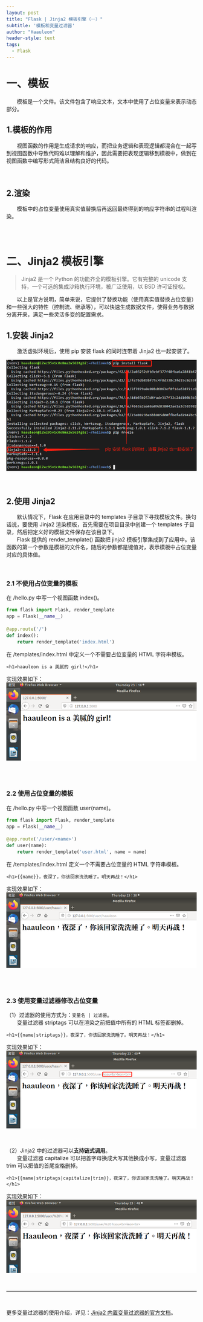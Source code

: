 ```yaml
---
layout: post
title: "Flask | Jinja2 模板引擎（一）"
subtitle: '模板和变量过滤器'
author: "Haauleon"
header-style: text
tags:
  - Flask
---
```


# 一、模板
&emsp;&emsp;模板是一个文件。该文件包含了响应文本，文本中使用了占位变量来表示动态部分。        

## 1.模板的作用
&emsp;&emsp;视图函数的作用是生成请求的响应，而把业务逻辑和表现逻辑都混合在一起写到视图函数中导致代码难以理解和维护，因此需要把表现逻辑移到模板中，做到在视图函数中编写形式简洁且结构良好的代码。        

<br>

## 2.渲染
&emsp;&emsp;模板中的占位变量使用真实值替换后再返回最终得到的响应字符串的过程叫渲染。

<br><br>


# 二、Jinja2 模板引擎
> Jinja2 是一个 Python 的功能齐全的模板引擎。它有完整的 unicode 支持，一个可选的集成沙箱执行环境，被广泛使用，以 BSD 许可证授权。         

&emsp;&emsp;以上是官方说明，简单来说，它提供了替换功能（使用真实值替换占位变量）和一些强大的特性（控制流、继承等），可以快速生成数据文件，使得业务与数据分离开来，满足一些灵活多变的配置需求。


## 1.安装 Jinja2
&emsp;&emsp;激活虚拟环境后，使用 pip 安装 flask 的同时连带着 Jinja2 也一起安装了。         

![](\img\in-post\2020-06-09-flask0002\1.png)      

<br>

## 2.使用 Jinja2
&emsp;&emsp;默认情况下，Flask 在应用目录中的 templates 子目录下寻找模板文件。换句话说，要使用 Jinja2 渲染模板，首先需要在项目目录中创建一个 templates 子目录，然后把定义好的模板文件保存在该目录下。       
&emsp;&emsp;Flask 提供的 render_template() 函数把 jinja2 模板引擎集成到了应用中。该函数的第一个参数是模板的文件名，随后的参数都是键值对，表示模板中占位变量对应的具体值。
 
<br>

### 2.1 不使用占位变量的模板
在 /hello.py 中写一个视图函数 index()。     
```python
from flask import Flask, render_template
app = Flask(__name__)

@app.route('/')
def index():
    return render_template('index.html')
```      

在 /templates/index.html 中定义一个不需要占位变量的 HTML 字符串模板。        
```
<h1>haauleon is a 美腻的 girl!</h1>
```     

实现效果如下：       
![](\img\in-post\2020-06-09-flask0002\2.png)    

<br><br>

### 2.2 使用占位变量的模板
在 /hello.py 中写一个视图函数 user(name)。     
```python
from flask import Flask, render_template
app = Flask(__name__)

@app.route('/user/<name>')
def user(name):
    return render_template('user.html', name = name)
```      

在 /templates/index.html 定义一个不需要占位变量的 HTML 字符串模板。        
```
<h1>{{name}}，夜深了，你该回家洗洗睡了。明天再战！</h1>
```     

实现效果如下：       
![](\img\in-post\2020-06-09-flask0002\3.png)       

<br><br>

### 2.3 使用变量过滤器修改占位变量                
（1）过滤器的使用方式为：`变量名 | 过滤器`。      
&emsp;&emsp;变量过滤器 striptags 可以在渲染之前把值中所有的 HTML 标签都删掉。

```
<h1>{{name|striptags}}，夜深了，你该回家洗洗睡了。明天再战！</h1>
```     

实现效果如下：       
![](\img\in-post\2020-06-09-flask0002\4.png)       

<br>

（2）Jinja2 中的过滤器可以**支持链式调用**。      
&emsp;&emsp;变量过滤器 capitalize 可以把首字母换成大写其他换成小写，变量过滤器 trim 可以把值的首尾空格删掉。          

```
<h1>{{name|striptags|capitalize|trim}}，夜深了，你该回家洗洗睡了。明天再战！</h1>
```     

实现效果如下：       
![](\img\in-post\2020-06-09-flask0002\5.png)     

<br>

---    

<br>

更多变量过滤器的使用介绍，详见：[Jinja2 内置变量过滤器的官方文档](https://jinja.palletsprojects.com/en/2.11.x/templates/#builtin-filters)。    
